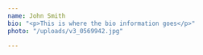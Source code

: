 ```yaml
---
name: John Smith
bio: "<p>This is where the bio information goes</p>"
photo: "/uploads/v3_0569942.jpg"

---
```

